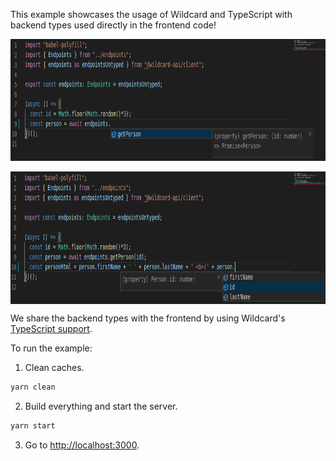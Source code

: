 This example showcases the usage of Wildcard and TypeScript with backend types used directly in the frontend code!

<p align="center">
  <a href="#typescript">
    <img src="/examples/typescript/screenshots/types-on-frontend-1.png" width="850" height="195" align="middle" />
    <br/>
    <br/>
    <img src="/examples/typescript/screenshots/types-on-frontend-2.png" width="850" height="212" align="middle" />
  </a>
</p>

We share the backend types with the frontend by using Wildcard's [TypeScript support](/../../#typescript).

To run the example:

1. Clean caches.
  ~~~bash
  yarn clean
  ~~~

2. Build everything and start the server.
  ~~~bash
  yarn start
  ~~~

3. Go to [http://localhost:3000](http://localhost:3000).
